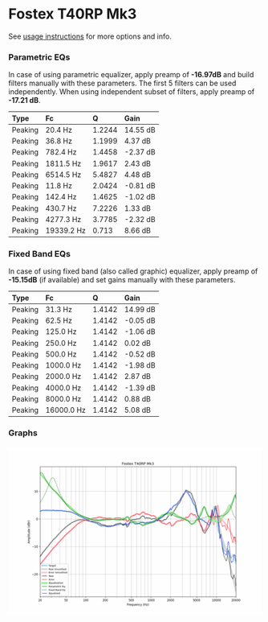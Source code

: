 # Fostex T40RP Mk3
See [usage instructions](https://github.com/jaakkopasanen/AutoEq#usage) for more options and info.

### Parametric EQs
In case of using parametric equalizer, apply preamp of **-16.97dB** and build filters manually
with these parameters. The first 5 filters can be used independently.
When using independent subset of filters, apply preamp of **-17.21 dB**.

| Type    | Fc         |      Q | Gain     |
|:--------|:-----------|:-------|:---------|
| Peaking | 20.4 Hz    | 1.2244 | 14.55 dB |
| Peaking | 36.8 Hz    | 1.1999 | 4.37 dB  |
| Peaking | 782.4 Hz   | 1.4458 | -2.37 dB |
| Peaking | 1811.5 Hz  | 1.9617 | 2.43 dB  |
| Peaking | 6514.5 Hz  | 5.4827 | 4.48 dB  |
| Peaking | 11.8 Hz    | 2.0424 | -0.81 dB |
| Peaking | 142.4 Hz   | 1.4625 | -1.02 dB |
| Peaking | 430.7 Hz   | 7.2226 | 1.33 dB  |
| Peaking | 4277.3 Hz  | 3.7785 | -2.32 dB |
| Peaking | 19339.2 Hz | 0.713  | 8.66 dB  |

### Fixed Band EQs
In case of using fixed band (also called graphic) equalizer, apply preamp of **-15.15dB**
(if available) and set gains manually with these parameters.

| Type    | Fc         |      Q | Gain     |
|:--------|:-----------|:-------|:---------|
| Peaking | 31.3 Hz    | 1.4142 | 14.99 dB |
| Peaking | 62.5 Hz    | 1.4142 | -0.05 dB |
| Peaking | 125.0 Hz   | 1.4142 | -1.06 dB |
| Peaking | 250.0 Hz   | 1.4142 | 0.02 dB  |
| Peaking | 500.0 Hz   | 1.4142 | -0.52 dB |
| Peaking | 1000.0 Hz  | 1.4142 | -1.98 dB |
| Peaking | 2000.0 Hz  | 1.4142 | 2.87 dB  |
| Peaking | 4000.0 Hz  | 1.4142 | -1.39 dB |
| Peaking | 8000.0 Hz  | 1.4142 | 0.88 dB  |
| Peaking | 16000.0 Hz | 1.4142 | 5.08 dB  |

### Graphs
![](./Fostex%20T40RP%20Mk3.png)
